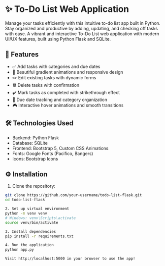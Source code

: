 # ✨ To-Do List Web Application
Manage your tasks efficiently with this intuitive to-do list app built in Python. Stay organized and productive by adding, updating, and checking off tasks with ease.
A vibrant and interactive To-Do List web application with modern UI/UX features, built using Python Flask and SQLite. 

## 🚀 Features

- ✅ Add tasks with categories and due dates
- 🎨 Beautiful gradient animations and responsive design
- ✏️ Edit existing tasks with dynamic forms
- 🗑️ Delete tasks with confirmation
- ✔️ Mark tasks as completed with strikethrough effect
- 📅 Due date tracking and category organization
- 🎮 Interactive hover animations and smooth transitions

## 🛠️ Technologies Used
- Backend: Python Flask
- Database: SQLite
- Frontend: Bootstrap 5, Custom CSS Animations
- Fonts: Google Fonts (Pacifico, Bangers)
- Icons: Bootstrap Icons

## ⚙️ Installation

1. Clone the repository:
```bash
git clone https://github.com/your-username/todo-list-flask.git
cd todo-list-flask

2. Set up virtual environment
python -m venv venv
# Windows: venv\Scripts\activate
source venv/bin/activate  

3. Install dependencies
pip install -r requirements.txt

4. Run the application
python app.py

Visit http://localhost:5000 in your browser to use the app!

